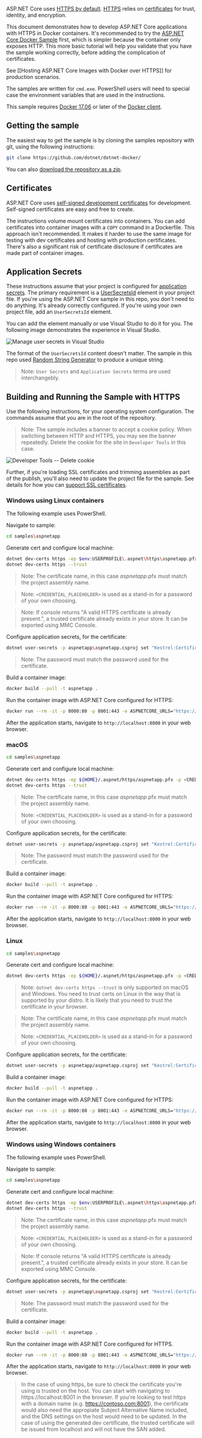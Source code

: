 ASP.NET Core uses [HTTPS by default](https://docs.microsoft.com/aspnet/core/security/enforcing-ssl). [HTTPS](https://en.wikipedia.org/wiki/HTTPS) relies on [certificates](https://en.wikipedia.org/wiki/Public_key_certificate) for trust, identity, and encryption.

This document demonstrates how to develop ASP.NET Core applications with HTTPS in Docker containers. It's recommended to try the [ASP.NET Core Docker Sample](README.md) first, which is simpler because the container only exposes HTTP. This more basic tutorial will help you validate that you have the sample working correctly, before adding the complication of certificates.

See [[Hosting ASP.NET Core Images with Docker over HTTPS]] for production scenarios.

The samples are written for `cmd.exe`. PowerShell users will need to special case the environment variables that are used in the instructions.

This sample requires [Docker 17.06](https://docs.docker.com/release-notes/docker-ce) or later of the [Docker client](https://www.docker.com/products/docker).

## Getting the sample

The easiest way to get the sample is by cloning the samples repository with git, using the following instructions:

```bash
git clone https://github.com/dotnet/dotnet-docker/
```

You can also [download the repository as a zip](https://github.com/dotnet/dotnet-docker/archive/main.zip).

## Certificates

ASP.NET Core uses [self-signed development certificates](https://en.wikipedia.org/wiki/Self-signed_certificate) for development. Self-signed certificates are easy and free to create.

The instructions volume mount certificates into containers. You can add certificates into container images with a `COPY` command in a Dockerfile. This approach isn't recommended. It makes it harder to use the same image for testing with dev certificates and hosting with production certificates. There's also a  significant risk of certificate disclosure if certificates are made part of container images.

## Application Secrets

These instructions assume that your project is configured for [application secrets](https://docs.microsoft.com/aspnet/core/security/app-secrets). The primary requirement is a [UserSecretsId](https://github.com/dotnet/dotnet-docker/blob/main/samples/aspnetapp/aspnetapp/aspnetapp.csproj#L5) element in your project file. If you're using the ASP.NET Core sample in this repo, you don't need to do anything. It's already correctly configured. If you're using your own project file, add an `UserSecretsId` element.

You can add the element manually or use Visual Studio to do it for you. The following image demonstrates the experience in Visual Studio.

![Manage user secrets in Visual Studio](https://user-images.githubusercontent.com/7681382/39641521-85d4a7b4-4f9c-11e8-9466-d1ff56db33cb.png)

The format of the `UserSecretsId` content doesn't matter. The sample in this repo used [Random String Generator](https://www.random.org/strings/?num=6&len=20&digits=on&unique=on&format=html&rnd=new) to produce a unique string.

> Note: `User Secrets` and `Application Secrets` terms are used interchangebly.

## Building and Running the Sample with HTTPS

Use the following instructions, for your operating system configuration. The commands assume that you are in the root of the repository.

> Note: The sample includes a banner to accept a cookie policy. When switching between HTTP and HTTPS, you may see the banner repeatedly. Delete the cookie for the site in `Developer Tools` in this case.

![Developer Tools -- Delete cookie](https://user-images.githubusercontent.com/2608468/40246148-875fee5a-5a7c-11e8-9728-7da89a491014.png)

Further, if you're loading SSL certificates and trimming assemblies as part of the publish, you'll also need to update the project file for the sample.  See details for how you can [support SSL certificates](https://docs.microsoft.com/en-us/dotnet/core/deploying/trim-self-contained#support-for-ssl-certificates).

### Windows using Linux containers

The following example uses PowerShell.

Navigate to sample:

```bash
cd samples\aspnetapp
```

Generate cert and configure local machine:

```bash
dotnet dev-certs https -ep $env:USERPROFILE\.aspnet\https\aspnetapp.pfx -p <CREDENTIAL_PLACEHOLDER>
dotnet dev-certs https --trust
```

> Note: The certificate name, in this case *aspnetapp*.pfx must match the project assembly name.

> Note: `<CREDENTIAL_PLACEHOLDER>` is used as a stand-in for a password of your own choosing.

> Note: If console returns "A valid HTTPS certificate is already present.", a trusted certificate already exists in your store. It can be exported using MMC Console.

Configure application secrets, for the certificate:

```bash
dotnet user-secrets -p aspnetapp\aspnetapp.csproj set "Kestrel:Certificates:Development:Password" "<CREDENTIAL_PLACEHOLDER>"
```

> Note: The password must match the password used for the certificate.

Build a container image:

```bash
docker build --pull -t aspnetapp .
```

Run the container image with ASP.NET Core configured for HTTPS:

```bash
docker run --rm -it -p 8000:80 -p 8001:443 -e ASPNETCORE_URLS="https://+;http://+" -e ASPNETCORE_HTTPS_PORT=8001 -e ASPNETCORE_ENVIRONMENT=Development -v $env:APPDATA\microsoft\UserSecrets\:/root/.microsoft/usersecrets -v $env:USERPROFILE\.aspnet\https:/root/.aspnet/https/ aspnetapp
```

After the application starts, navigate to `http://localhost:8000` in your web browser.

### macOS

```bash
cd samples\aspnetapp
```

Generate cert and configure local machine:

```bash
dotnet dev-certs https -ep ${HOME}/.aspnet/https/aspnetapp.pfx -p <CREDENTIAL_PLACEHOLDER>
dotnet dev-certs https --trust
```

> Note: The certificate name, in this case *aspnetapp*.pfx must match the project assembly name.

> Note: `<CREDENTIAL_PLACEHOLDER>` is used as a stand-in for a password of your own choosing.

Configure application secrets, for the certificate:

```bash
dotnet user-secrets -p aspnetapp/aspnetapp.csproj set "Kestrel:Certificates:Development:Password" "<CREDENTIAL_PLACEHOLDER>"
```

> Note: The password must match the password used for the certificate.

Build a container image:

```bash
docker build --pull -t aspnetapp .
```

Run the container image with ASP.NET Core configured for HTTPS:

```bash
docker run --rm -it -p 8000:80 -p 8001:443 -e ASPNETCORE_URLS="https://+;http://+" -e ASPNETCORE_HTTPS_PORT=8001 -e ASPNETCORE_ENVIRONMENT=Development -v ${HOME}/.microsoft/usersecrets/:/root/.microsoft/usersecrets -v ${HOME}/.aspnet/https:/root/.aspnet/https/ aspnetapp
```

After the application starts, navigate to `http://localhost:8000` in your web browser.

### Linux

```bash
cd samples\aspnetapp
```

Generate cert and configure local machine:

```bash
dotnet dev-certs https -ep ${HOME}/.aspnet/https/aspnetapp.pfx -p <CREDENTIAL_PLACEHOLDER>
```

> Note: `dotnet dev-certs https --trust` is only supported on macOS and Windows. You need to trust certs on Linux in the way that is supported by your distro. It is likely that you need to trust the certificate in your browser.

> Note: The certificate name, in this case *aspnetapp*.pfx must match the project assembly name.

> Note: `<CREDENTIAL_PLACEHOLDER>` is used as a stand-in for a password of your own choosing.

Configure application secrets, for the certificate:

```bash
dotnet user-secrets -p aspnetapp/aspnetapp.csproj set "Kestrel:Certificates:Development:Password" "<CREDENTIAL_PLACEHOLDER>"
```

Build a container image:

```bash
docker build --pull -t aspnetapp .
```

Run the container image with ASP.NET Core configured for HTTPS:

```bash
docker run --rm -it -p 8000:80 -p 8001:443 -e ASPNETCORE_URLS="https://+;http://+" -e ASPNETCORE_HTTPS_PORT=8001 -e ASPNETCORE_ENVIRONMENT=Development -e ASPNETCORE_Kestrel__Certificates__Development__Password="<CREDENTIAL_PLACEHOLDER>" -v ${HOME}/.microsoft/usersecrets/:/root/.microsoft/usersecrets -v ${HOME}/.aspnet/https:/root/.aspnet/https/ aspnetapp
```

After the application starts, navigate to `http://localhost:8000` in your web browser.

### Windows using Windows containers

The following example uses PowerShell.

Navigate to sample:

```bash
cd samples\aspnetapp
```

Generate cert and configure local machine:

```bash
dotnet dev-certs https -ep $env:USERPROFILE\.aspnet\https\aspnetapp.pfx -p <CREDENTIAL_PLACEHOLDER>
dotnet dev-certs https --trust
```

> Note: The certificate name, in this case *aspnetapp*.pfx must match the project assembly name.

> Note: `<CREDENTIAL_PLACEHOLDER>` is used as a stand-in for a password of your own choosing.

> Note: If console returns "A valid HTTPS certificate is already present.", a trusted certificate already exists in your store. It can be exported using MMC Console.

Configure application secrets, for the certificate:

```bash
dotnet user-secrets -p aspnetapp\aspnetapp.csproj set "Kestrel:Certificates:Development:Password" "<CREDENTIAL_PLACEHOLDER>"
```

> Note: The password must match the password used for the certificate.

Build a container image:

```bash
docker build --pull -t aspnetapp .
```

Run the container image with ASP.NET Core configured for HTTPS.

```bash
docker run --rm -it -p 8000:80 -p 8001:443 -e ASPNETCORE_URLS="https://+;http://+" -e ASPNETCORE_HTTPS_PORT=8001 -e ASPNETCORE_ENVIRONMENT=Development -v $env:APPDATA\microsoft\UserSecrets\:C:\Users\ContainerUser\AppData\Roaming\microsoft\UserSecrets -v $env:USERPROFILE\.aspnet\https:C:\Users\ContainerUser\AppData\Roaming\ASP.NET\Https aspnetapp
```

After the application starts, navigate to `http://localhost:8000` in your web browser.

> In the case of using https, be sure to check the certificate you're using is trusted on the host. You can start with navigating to https://localhost:8001 in the browser. If you're looking to test https with a domain name (e.g. https://contoso.com:8001), the certificate would also need the appropiate Subject Alternative Name included, and the DNS settings on the host would need to be updated. In the case of using the generated dev certificate, the trusted certificate will be issued from localhost and will not have the SAN added.
